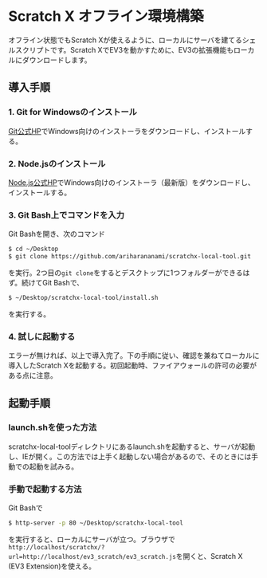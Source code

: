 # Scratch X オフライン環境構築

オフライン状態でもScratch Xが使えるように、ローカルにサーバを建てるシェルスクリプトです。Scratch XでEV3を動かすために、EV3の拡張機能もローカルにダウンロードします。


## 導入手順

### 1. Git for Windowsのインストール

[Git公式HP](https://git-scm.com/)でWindows向けのインストーラをダウンロードし、インストールする。

### 2. Node.jsのインストール

[Node.js公式HP](https://nodejs.org/ja/)でWindows向けのインストーラ（最新版）をダウンロードし、インストールする。

### 3. Git Bash上でコマンドを入力

Git Bashを開き、次のコマンド

```bash
$ cd ~/Desktop
$ git clone https://github.com/ariharananami/scratchx-local-tool.git
```

を実行。2つ目の`git clone`をするとデスクトップに1つフォルダーができるはず。続けてGit Bashで、

```bash
$ ~/Desktop/scratchx-local-tool/install.sh
```

を実行する。

### 4. 試しに起動する

エラーが無ければ、以上で導入完了。下の手順に従い、確認を兼ねてローカルに導入したScratch Xを起動する。初回起動時、ファイアウォールの許可の必要がある点に注意。


## 起動手順

### launch.shを使った方法

scratchx-local-toolディレクトリにあるlaunch.shを起動すると、サーバが起動し、IEが開く。この方法では上手く起動しない場合があるので、そのときには手動での起動を試みる。

### 手動で起動する方法

Git Bashで

```bash
$ http-server -p 80 ~/Desktop/scratchx-local-tool
```

を実行すると、ローカルにサーバが立つ。ブラウザで`http://localhost/scratchx/?url=http://localhost/ev3_scratch/ev3_scratch.js`を開くと、Scratch X (EV3 Extension)を使える。

